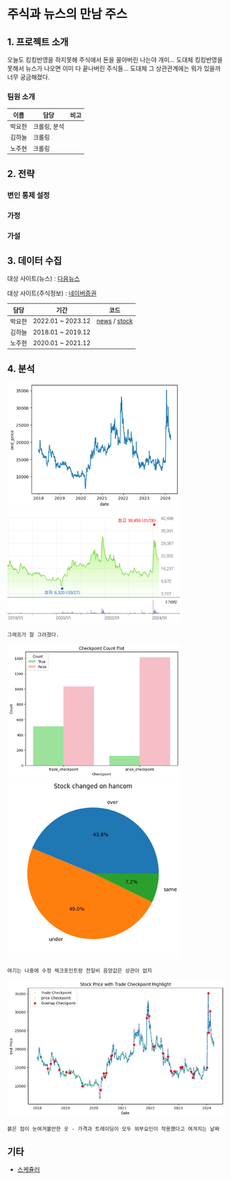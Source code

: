 # 주식과 뉴스의 만남 주스

## 1. 프로젝트 소개

오늘도 킹킹반영을 하지못해 주식에서 돈을 꼴아버린 나는야 개미...
도대체 킹킹반영을 못해서 뉴스가 나오면 이미 다 끝나버린 주식들...
도대체 그 상관관계에는 뭐가 있을까 너무 궁금해졌다.

### 팀원 소개
|이름|담당|비고|
|--|--|--|
|박요한|크롤링, 분석||
|김하늘|크롤링||
|노주현|크롤링||

## 2. 전략
### 변인 통제 설정


### 가정


### 가설



## 3. 데이터 수집

대상 사이트(뉴스) : [다음뉴스](https://search.daum.net/search?w=news&nil_search=btn&DA=NTB&enc=utf8&cluster=y&cluster_page=1&q=%ED%95%9C%EA%B8%80%EA%B3%BC+%EC%BB%B4%ED%93%A8%ED%84%B0)

대상 사이트(주식정보) : [네이버증권](https://finance.naver.com/item/sise.naver?code=030520)


|담당|기간|코드|
|--|--|--|
|박요한|2022.01 ~ 2023.12|[news](./selenium/yohan/stock_news.py) / [stock](./selenium/yohan/get_stock.py)|
|김하늘|2018.01 ~ 2019.12||
|노주현|2020.01 ~ 2021.12||

## 4. 분석


<img src="./images/stock_line.png" alt="자체제작 그래프" width="400"/> <img src="./images/stock_from_naver.png" alt="네이버 그래프" width="400"/>
```
그래프가 잘 그려졌다.
```
<img src="./images/checkpoint_count.png" alt="체크포인트 카운트" width="400"/> <img src="./images/stock_changed.png" alt="체크포인트 비율" width="400"/>
```
여기는 나중에 수정 체크포인트랑 전일비 음양값은 상관이 없지
```

![체크포인트 하이라이트 그래프](./images/checkpoint_graph.png)
```
붉은 점이 눈여겨볼만한 곳 - 가격과 트레이딩이 모두 외부요인이 작용했다고 여겨지는 날짜
```

## 기타


- <a href="https://docs.google.com/spreadsheets/d/11cNZtdvFaNoGP85uGBtqYcHx3JYqYZZ--ZaGSV2Z_IU/edit?usp=sharing">스케쥴러</a>
